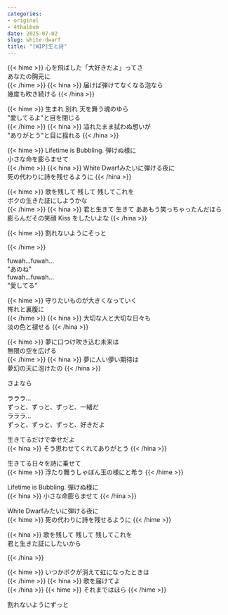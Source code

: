 ```yaml
---
categories:
- original
- 4thalbum
date: 2025-07-02
slug: white-dwarf
title: "[WIP]生と詩"
---
```


{{< hime >}}
心を飛ばした「大好きだよ」ってさ  
あなたの胸元に  
{{< /hime >}}
{{< hina >}}
届けば弾けてなくなる泡なら  
幾度も吹き続ける
{{< /hina >}}

{{< hime >}}
生まれ 別れ 天を舞う魂のゆら  
"愛してるよ"と目を閉じる  
{{< /hime >}}
{{< hina >}}
溢れたまま拭わぬ想いが  
"ありがとう"と目に揺れる
{{< /hina >}}

{{< hime >}}
Lifetime is Bubbling. 弾けぬ様に  
小さな命を膨らませて  
{{< /hime >}}
{{< hina >}}
White Dwarfみたいに弾ける夜に  
死の代わりに詩を残せるように
{{< /hina >}}

{{< hime >}}
歌を残して 残して 残してこれを  
ボクの生きた証にしようかな  
{{< /hime >}}
{{< hina >}}
君と生きて 生きて ああもう笑っちゃったんだほら  
膨らんだその笑顔 Kiss をしたいよな
{{< /hina >}}

{{< hime >}}
割れないようにそっと

{{< /hime >}}

fuwah...fuwah...  
"あのね"  
fuwah...fuwah...  
"愛してる"  

{{< hime >}}
守りたいものが大きくなっていく  
怖れと裏腹に  
{{< /hime >}}
{{< hina >}}
大切な人と大切な日々も  
淡の色と褪せる
{{< /hina >}}

{{< hime >}}
夢に口つけ吹き込む未来は  
無限の空を広げる  
{{< /hime >}}
{{< hina >}}
夢に人い儚い期待は  
夢幻の天に泡けたの
{{< /hina >}}

さよなら

ラララ…  
ずっと、ずっと、ずっと、一緒だ  
ラララ…  
ずっと、ずっと、ずっと、好きだよ  

生きてるだけで幸せだよ  
{{< hina >}}
そう思わせてくれてありがとう
{{< /hina >}}

生きてる日々を詩に乗せて  
{{< hime >}}
浮たり舞うしゃぼん玉の様にと希う
{{< /hime >}}

Lifetime is Bubbling. 彈けぬ様に  
{{< hina >}}
小さな命膨らませて
{{< /hina >}}

White Dwarfみたいに弾ける夜に  
{{< hime >}}
死の代わりに詩を残せるように
{{< /hime >}}

{{< hina >}}
歌を残して 残して 残してこれを  
君と生きた証にしたいから

{{< /hina >}}

{{< hime >}}
いつかボクが消えて虹になったときは  
{{< /hime >}}
{{< hina >}}
歌を届けてよ  
{{< /hina >}}
{{< hime >}}
それまではほら
{{< /hime >}}

割れないようにずっと